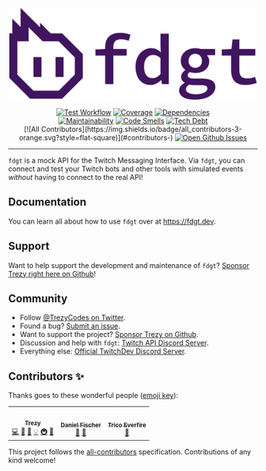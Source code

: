 <p align="center">
  <img alt="fdgt" src="https://github.com/fdgt-apis/mote/raw/main/logo.svg" width="500">
</p>

<p align="center">
  <a href="https://github.com/fdgt-apis/api/actions"><img alt="Test Workflow" src="https://img.shields.io/github/workflow/status/fdgt-apis/api/Test?label=tests&style=flat-square"></a>
  <a href="https://codeclimate.com/github/fdgt-apis/api"><img alt="Coverage" src="https://img.shields.io/codeclimate/coverage/fdgt-apis/api?style=flat-square"></a>
  <a href="https://david-dm.org/fdgt-apis/api"><img alt="Dependencies" src="https://img.shields.io/david/fdgt-apis/api.svg?style=flat-square"></a>
	<br>
  <a href="https://codeclimate.com/github/fdgt-apis/api"><img alt="Maintainability" src="https://img.shields.io/codeclimate/maintainability/fdgt-apis/api?style=flat-square"></a>
  <a href="https://codeclimate.com/github/fdgt-apis/api"><img alt="Code Smells" src="https://img.shields.io/codeclimate/issues/fdgt-apis/api?label=code%20smells&style=flat-square"></a>
  <a href="https://codeclimate.com/github/fdgt-apis/api"><img alt="Tech Debt" src="https://img.shields.io/codeclimate/tech-debt/fdgt-apis/api?style=flat-square"></a>
	<br>
	<!-- ALL-CONTRIBUTORS-BADGE:START - Do not remove or modify this section -->
[![All Contributors](https://img.shields.io/badge/all_contributors-3-orange.svg?style=flat-square)](#contributors-)
<!-- ALL-CONTRIBUTORS-BADGE:END -->
  <a href="https://github.com/fdgt-apis/api/issues"><img alt="Open Github Issues" src="https://img.shields.io/github/issues/fdgt-apis/api.svg?style=flat-square"></a>
</p>

<hr>

`fdgt` is a mock API for the Twitch Messaging Interface. Via `fdgt`, you can connect and test your Twitch bots and other tools with simulated events *without* having to connect to the real API!

## Documentation

You can learn all about how to use `fdgt` over at https://fdgt.dev.

## Support

Want to help support the development and maintenance of `fdgt`? [Sponsor Trezy right here on Github][Sponsor Trezy on Github]!

## Community

* Follow [@TrezyCodes on Twitter][Trezy on Twitter].
* Found a bug? [Submit an issue][Submit an issue].
* Want to support the project? [Sponsor Trezy on Github][Sponsor Trezy on Github].
* Discussion and help with `fdgt`: [Twitch API Discord Server][Twitch API Discord Server].
* Everything else: [Official TwitchDev Discord Server][Official TwitchDev Discord Server].





[Official TwitchDev Discord Server]: https://link.twitch.tv/devchat "Official TwitchDev Discord Server"
[Sponsor Trezy on Github]: https://github.com/sponsors/trezy "Sponsor Trezy on Github"
[Submit an issue]: https://github.com/fdgt-apis/api/issues/new/choose "Submit an issue"
[Twitch API Discord Server]: https://discord.gg/zUzY78n "Twitch API Discord Server"
[Trezy Studios Discord Server]: https://discord.gg/k3bth3f "Trezy Studios Discord Server"
[Trezy on Twitter]: https://twitter.com/TrezyCodes "Trezy on Twitter"

## Contributors ✨

Thanks goes to these wonderful people ([emoji key](https://allcontributors.org/docs/en/emoji-key)):

<!-- ALL-CONTRIBUTORS-LIST:START - Do not remove or modify this section -->
<!-- prettier-ignore-start -->
<!-- markdownlint-disable -->
<table>
  <tr>
    <td align="center"><a href="http://trezy.com"><img src="https://avatars2.githubusercontent.com/u/442980?v=4" width="100px;" alt=""/><br /><sub><b>Trezy</b></sub></a><br /><a href="https://github.com/fdgt-apis/api/commits?author=trezy" title="Code">💻</a> <a href="#business-trezy" title="Business development">💼</a> <a href="https://github.com/fdgt-apis/api/commits?author=trezy" title="Documentation">📖</a> <a href="#example-trezy" title="Examples">💡</a> <a href="#infra-trezy" title="Infrastructure (Hosting, Build-Tools, etc)">🚇</a> <a href="#maintenance-trezy" title="Maintenance">🚧</a></td>
    <td align="center"><a href="https://github.com/d-fischer"><img src="https://avatars3.githubusercontent.com/u/5854687?v=4" width="100px;" alt=""/><br /><sub><b>Daniel Fischer</b></sub></a><br /><a href="https://github.com/fdgt-apis/api/commits?author=d-fischer" title="Documentation">📖</a> <a href="https://github.com/fdgt-apis/api/pulls?q=is%3Apr+reviewed-by%3Ad-fischer" title="Reviewed Pull Requests">👀</a></td>
    <td align="center"><a href="https://github.com/Trico-Everfire"><img src="https://avatars3.githubusercontent.com/u/55441008?v=4" width="100px;" alt=""/><br /><sub><b>Trico Everfire</b></sub></a><br /><a href="https://github.com/fdgt-apis/api/issues?q=author%3ATrico-Everfire" title="Bug reports">🐛</a></td>
  </tr>
</table>

<!-- markdownlint-enable -->
<!-- prettier-ignore-end -->
<!-- ALL-CONTRIBUTORS-LIST:END -->

This project follows the [all-contributors](https://github.com/all-contributors/all-contributors) specification. Contributions of any kind welcome!
